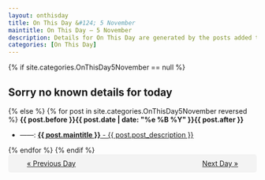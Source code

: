 ```yaml
---
layout: onthisday
title: On This Day &#124; 5 November
maintitle: On This Day — 5 November
description: Details for On This Day are generated by the posts added to the website so the content is subject to changes/updates over time.
categories: [On This Day]
---
```


{% if site.categories.OnThisDay5November == null %}
<h2>Sorry no known details for today</h2>
{% else %}
{% for post in site.categories.OnThisDay5November reversed %}
<strong>{{ post.before }}{{ post.date | date: "%e %B %Y" }}{{ post.after }}</strong>
<ul>
<li> ——: <a class="{{ post.class }}" href="{{ post.url }}"><strong>{{ post.maintitle }}</strong> - {{ post.post_description }}</a></li>
</ul>
{% endfor %}
{% endif %}
<br />
<div style="background-color: #f3f3f3; padding: 10px; border-radius: 5px; text-align: center; display: flex; justify-content: space-evenly;">
<a href="/onthisday/11/11-04">« Previous Day</a>
<span style="visibility:hidden;">[ Visit Leap Year February 29 ]</span>
<a href="/onthisday/11/11-06">Next Day »</a>
</div>
